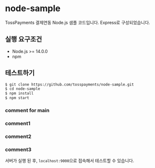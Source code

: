 # node-sample

TossPayments 결제연동 Node.js 샘플 코드입니다. Express로 구성되었습니다.

## 실행 요구조건

- Node.js >= 14.0.0
- npm

## 테스트하기

```sh
$ git clone https://github.com/tosspayments/node-sample.git
$ cd node-sample
$ npm install
$ npm start
```
### comment for main

### comment1
### comment2
### comment3

서버가 실행 된 후, `localhost:9000`으로 접속해서 테스트할 수 있습니다.
